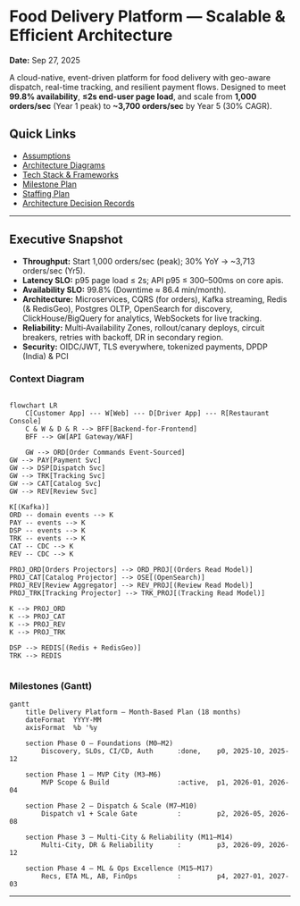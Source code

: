# Food Delivery Platform — Scalable & Efficient Architecture

**Date:** Sep 27, 2025

A cloud-native, event-driven platform for food delivery with geo-aware dispatch, real-time tracking, and resilient payment flows. Designed to meet **99.8% availability**, **≤2s end-user page load**, and scale from **1,000 orders/sec** (Year 1 peak) to **~3,700 orders/sec** by Year 5 (30% CAGR).

## Quick Links
- [Assumptions](docs/01-assumptions.md)
- [Architecture Diagrams](docs/02-architecture.md)
- [Tech Stack & Frameworks](docs/03-tech-stack.md)
- [Milestone Plan](docs/04-milestones.md)
- [Staffing Plan](docs/05-staffing.md)
- [Architecture Decision Records](adr/0001-record-architecture-decisions.md)
---

## Executive Snapshot

- **Throughput:** Start 1,000 orders/sec (peak); 30% YoY → ~3,713 orders/sec (Yr5).
- **Latency SLO:** p95 page load ≤ 2s; API p95 ≤ 300–500ms on core apis.
- **Availability SLO:** 99.8% (Downtime ≈ 86.4 min/month).
- **Architecture:** Microservices, CQRS (for orders), Kafka streaming, Redis (& RedisGeo), Postgres OLTP, OpenSearch for discovery, ClickHouse/BigQuery for analytics, WebSockets for live tracking.
- **Reliability:** Multi‑Availability Zones, rollout/canary deploys, circuit breakers, retries with backoff, DR in secondary region.
- **Security:** OIDC/JWT, TLS everywhere, tokenized payments, DPDP (India) & PCI

### Context Diagram

```mermaid

flowchart LR
    C[Customer App] --- W[Web] --- D[Driver App] --- R[Restaurant Console]
    C & W & D & R --> BFF[Backend-for-Frontend]
    BFF --> GW[API Gateway/WAF]

    GW --> ORD[Order Commands Event-Sourced]
GW --> PAY[Payment Svc]
GW --> DSP[Dispatch Svc]
GW --> TRK[Tracking Svc]
GW --> CAT[Catalog Svc]
GW --> REV[Review Svc]

K[(Kafka)]
ORD -- domain events --> K
PAY -- events --> K
DSP -- events --> K
TRK -- events --> K
CAT -- CDC --> K
REV -- CDC --> K

PROJ_ORD[Orders Projectors] --> ORD_PROJ[(Orders Read Model)]
PROJ_CAT[Catalog Projector] --> OSE[(OpenSearch)]
PROJ_REV[Review Aggregator] --> REV_PROJ[(Review Read Model)]
PROJ_TRK[Tracking Projector] --> TRK_PROJ[(Tracking Read Model)]

K --> PROJ_ORD
K --> PROJ_CAT
K --> PROJ_REV
K --> PROJ_TRK

DSP --> REDIS[(Redis + RedisGeo)]
TRK --> REDIS


```

### Milestones (Gantt)

```mermaid
gantt
    title Delivery Platform – Month-Based Plan (18 months)
    dateFormat  YYYY-MM
    axisFormat  %b '%y

    section Phase 0 – Foundations (M0–M2)
        Discovery, SLOs, CI/CD, Auth      :done,    p0, 2025-10, 2025-12

    section Phase 1 – MVP City (M3–M6)
        MVP Scope & Build                 :active,  p1, 2026-01, 2026-04

    section Phase 2 – Dispatch & Scale (M7–M10)
        Dispatch v1 + Scale Gate          :         p2, 2026-05, 2026-08

    section Phase 3 – Multi-City & Reliability (M11–M14)
        Multi-City, DR & Reliability      :         p3, 2026-09, 2026-12

    section Phase 4 – ML & Ops Excellence (M15–M17)
        Recs, ETA ML, AB, FinOps          :         p4, 2027-01, 2027-03

```

---